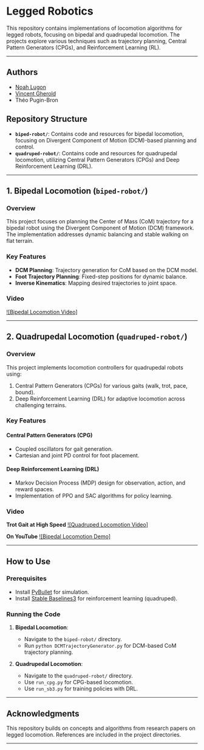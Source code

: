 # Legged Robotics

This repository contains implementations of locomotion algorithms for legged robots, focusing on bipedal and quadrupedal locomotion. The projects explore various techniques such as trajectory planning, Central Pattern Generators (CPGs), and Reinforcement Learning (RL).

---

## Authors
- [Noah Lugon](https://github.com/nlugon)
- [Vincent Gherold](https://github.com/VinceGHER?tab=repositories)
- Théo Pugin-Bron


## Repository Structure

- **`biped-robot/`**: Contains code and resources for bipedal locomotion, focusing on Divergent Component of Motion (DCM)-based planning and control.
- **`quadruped-robot/`**: Contains code and resources for quadrupedal locomotion, utilizing Central Pattern Generators (CPGs) and Deep Reinforcement Learning (DRL).

---

## 1. Bipedal Locomotion (`biped-robot/`)

### Overview
This project focuses on planning the Center of Mass (CoM) trajectory for a bipedal robot using the Divergent Component of Motion (DCM) framework. The implementation addresses dynamic balancing and stable walking on flat terrain.

### Key Features
- **DCM Planning**: Trajectory generation for CoM based on the DCM model.
- **Foot Trajectory Planning**: Fixed-step positions for dynamic balance.
- **Inverse Kinematics**: Mapping desired trajectories to joint space.


### Video
[![Bipedal Locomotion Video]](biped-robot/atlas.gif)

---

## 2. Quadrupedal Locomotion (`quadruped-robot/`)

### Overview
This project implements locomotion controllers for quadrupedal robots using:
1. Central Pattern Generators (CPGs) for various gaits (walk, trot, pace, bound).
2. Deep Reinforcement Learning (DRL) for adaptive locomotion across challenging terrains.

### Key Features
#### Central Pattern Generators (CPG)
- Coupled oscillators for gait generation.
- Cartesian and joint PD control for foot placement.

#### Deep Reinforcement Learning (DRL)
- Markov Decision Process (MDP) design for observation, action, and reward spaces.
- Implementation of PPO and SAC algorithms for policy learning.


### Video
**Trot Gait at High Speed**
[![Quadruped Locomotion Video]](quadruped-robot/quadruped.gif)

**On YouTube**
[![Bipedal Locomotion Demo]](https://www.youtube.com/watch?v=mAbwYRhE2rQ)



---

## How to Use

### Prerequisites
- Install [PyBullet](https://pybullet.org/wordpress/) for simulation.
- Install [Stable Baselines3](https://github.com/DLR-RM/stable-baselines3) for reinforcement learning (quadruped).

### Running the Code
1. **Bipedal Locomotion**:
   - Navigate to the `biped-robot/` directory.
   - Run `python DCMTrajectoryGenerator.py` for DCM-based CoM trajectory planning.

2. **Quadrupedal Locomotion**:
   - Navigate to the `quadruped-robot/` directory.
   - Use `run_cpg.py` for CPG-based locomotion.
   - Use `run_sb3.py` for training policies with DRL.

---

## Acknowledgments
This repository builds on concepts and algorithms from research papers on legged locomotion. References are included in the project directories.

---
